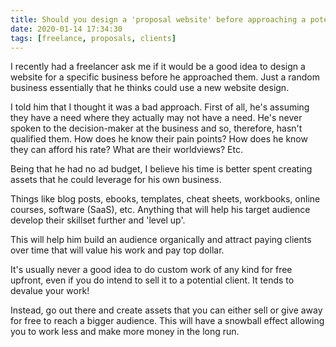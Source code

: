 ```yaml
---
title: Should you design a 'proposal website' before approaching a potential client?
date: 2020-01-14 17:34:30
tags: [freelance, proposals, clients]
---
```


I recently had a freelancer ask me if it would be a good idea to design a website for a specific business before he approached them. Just a random business essentially that he thinks could use a new website design. 

I told him that I thought it was a bad approach. First of all, he's assuming they have a need where they actually may not have a need. He's never spoken to the decision-maker at the business and so, therefore, hasn't qualified them. How does he know their pain points? How does he know they can afford his rate? What are their worldviews? Etc.

Being that he had no ad budget, I believe his time is better spent creating assets that he could leverage for his own business. 

Things like blog posts, ebooks, templates, cheat sheets, workbooks, online courses, software (SaaS), etc.  Anything that will help his target audience develop their skillset further and 'level up'.

This will help him build an audience organically and attract paying clients over time that will value his work and pay top dollar.

It's usually never a good idea to do custom work of any kind for free upfront, even if you do intend to sell it to a potential client. It tends to devalue your work! 

Instead, go out there and create assets that you can either sell or give away for free to reach a bigger audience. This will have a snowball effect allowing you to work less and make more money in the long run.

